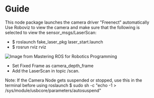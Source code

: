 # Guide 
This node package launches the camera driver "Freenect" automatically
Use Roboviz to view the camera and make sure that the following is selected to view the sensor_msgs/LaserScan:

* $ roslaunch fake_laser_pkg laser_start.launch
* $ rosrun rviz rviz

![Image from Mastering ROS for Robotics Programming]()


* Set Fixed Frame as camera_depth_frame 
* Add the LaserScan in topic /scan.




Note: If the Camera Node gets suspended or stopped, use this in the terminal before using roslaunch
$ sudo sh -c "echo -1 > /sys/module/usbcore/parameters/autosuspend"
